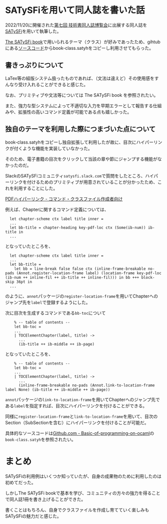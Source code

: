 # SATySFiを用いて同人誌を書いた話

2022/11/20に開催された[第七回 技術書同人誌博覧会](https://gishohaku.dev/)に出展する同人誌を[SATySFi](https://github.com/gfngfn/SATySFi)を用いて執筆した。

[The SATySFi book](https://booth.pm/ja/items/1127224)で用いられるテーマ（クラス）が好みであったため、gihtubにある[ソースコード](https://github.com/gfngfn/the_satysfibook)からbook-class.satyhをコピーし利用させてもらった。

## 書きっぷりについて

LaTex等の組版システム扱ったものであれば、（文法は違えど）その使用感をすんなり受け入れることができると感じた。

なお、プリミティブや文法等については The SATySFi book を参照されたい。

また、強力な型システムによって不適切な入力を早期エラーとして報告する仕組みや、拡張性の高いコマンド定義が可能である点も嬉しかった。

## 独自のテーマを利用した際につまづいた点について

book-class.satyhをコピーし独自拡張して利用したが故に、目次にハイパーリンクが付くような機能を実装していなかった。

そのため、電子書籍の目次をクリックして当該の章や節にジャンプする機能がなかったのだ。

SlackのSATySFiコミュニティ`satysfi.slack.com`で質問をしたところ、ハイパーリンクを付けるためのプリミティブが用意されていることが分かったため、これを利用することにした。

[PDFハイパーリンク - コマンド・クラスファイル作成者向け](https://github.com/gfngfn/SATySFi/wiki/PDF%E3%83%8F%E3%82%A4%E3%83%91%E3%83%BC%E3%83%AA%E3%83%B3%E3%82%AF#%E3%82%B3%E3%83%9E%E3%83%B3%E3%83%89%E3%82%AF%E3%83%A9%E3%82%B9%E3%83%95%E3%82%A1%E3%82%A4%E3%83%AB%E4%BD%9C%E6%88%90%E8%80%85%E5%90%91%E3%81%91)

例えば、Chapterに関するコマンド定義については、

```
  let chapter-scheme ctx label title inner =
  ...
  let bb-title = chapter-heading key-pdf-loc ctx (Some(ib-num)) ib-title in
  ...
```

となっていたところを、

```
  let chapter-scheme ctx label title inner =
  ...
  let bb-title =
    let bb = line-break false false ctx (inline-frame-breakable no-pads (Annot.register-location-frame label) (location-frame key-pdf-loc (ib-num ++ inline-fil ++ ib-title ++ inline-fil))) in bb +++ block-skip 36pt in
  ...
```
のように、`annot`パッケージの`register-location-frame`を用いてChapterへのジャンプ先を`label`で登録するようにした。

次に目次を生成するコマンドである`bb-toc`について

```
    % -- table of contents --
    let bb-toc =
    ...
    | TOCElementChapter(label, title) ->
      ...
      (ib-title ++ ib-middle ++ ib-page)
```

となっていたところを、

```
    % -- table of contents --
    let bb-toc =
    ...
    | TOCElementChapter(label, title) ->
      ...
      (inline-frame-breakable no-pads (Annot.link-to-location-frame label None) (ib-title ++ ib-middle ++ ib-page))
```

`annot`パッケージの`link-to-location-frame`を用いてChapterへのジャンプ先である`label`を指定すれば、目次にハイパーリンクを付けることができる。

同様に`register-location-frame`と`link-to-location-frame`を用いて、目次のSection（SubSectionを含む）にハイパーリンクを付けることが可能だ。

具体的なソースコードは[Github.com - Basic-of-programming-on-ocaml](https://github.com/Asya-kawai/basic-of-programming-on-ocaml)の`book-class.satyh`を参照されたい。

# まとめ

SATySFiの利用例はいくつか知っていたが、自身の成果物のために利用したのは初めてだった。

しかしThe SATySFi bookで基本を学び、コミュニティの方々の強力を得ることで同人誌1冊を書き上げることができた。

書くことはもちろん、自身でクラスファイルを作成し育てていく楽しみもSATySFiの魅力だと感じた。
